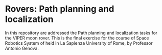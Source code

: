 # Rovers: Path planning and localization  

In this repository are addressed the Path planning and localization tasks for the VIPER moon rover. 
This is the final exercise for the course of Space Robotics System of held in La Sapienza University of Rome, by Professor Antonio Genova.
